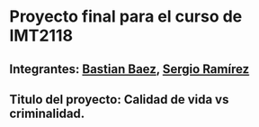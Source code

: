# Proyecto final para el curso de IMT2118

## Integrantes: [Bastian Baez](https://github.com/2B-O), [Sergio Ramírez](https://github.com/Checho-ramirijaz2014)

## Titulo del proyecto: Calidad de vida vs criminalidad.



